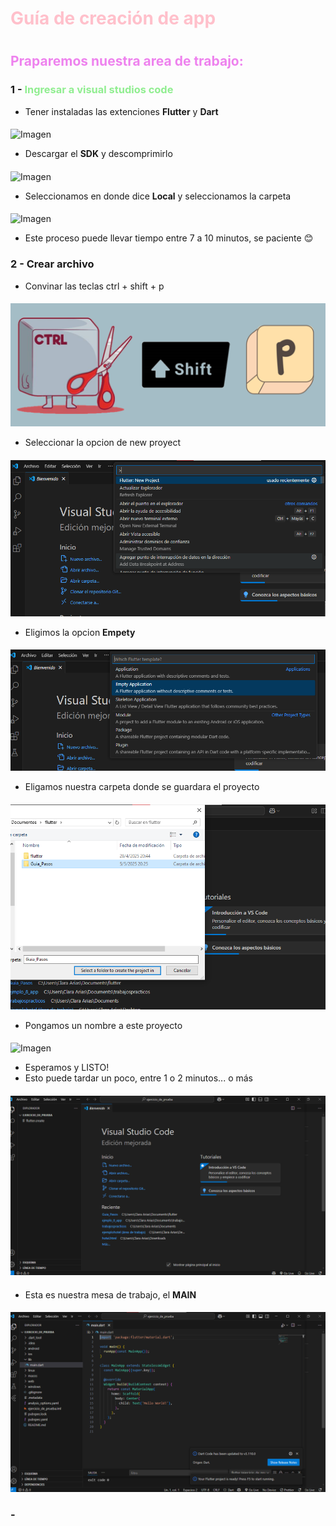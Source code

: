 # <span style="color:pink">Guía de creación de app</span>
#

## <span style="color:violet">Praparemos nuestra area de trabajo:</span> 

### 1 - <span style= "color:lightgreen ">Ingresar a visual studios code</span> 

- Tener instaladas las extenciones **Flutter** y **Dart**
#### 
![Imagen ]()

- Descargar el **SDK** y descomprimirlo
#### 
![Imagen ]()
- Seleccionamos en donde dice **Local** y seleccionamos la carpeta
#### 
![Imagen ]()
- Este proceso puede llevar tiempo entre 7 a 10 minutos, se paciente 😊

### 2 - Crear archivo

*  Convinar las teclas ctrl + shift + p
####
 ![Imagen](https://github.com/JohyArs75/desarrollo_app/blob/d850ef1bc573109e6e0e960bd2cb3dfac1916bad/img/Guia_G2/teclas.png) 

*  Seleccionar la opcion de new proyect
####
 ![Imagen](https://github.com/JohyArs75/desarrollo_app/blob/c5d43245ddac8c4a4d68a9e1765b0591599c297b/img/Guia_G2/new%20proyect.png)

*  Eligimos la opcion **Empety**
####
 ![Imagen ](https://github.com/JohyArs75/desarrollo_app/blob/c5d43245ddac8c4a4d68a9e1765b0591599c297b/img/Guia_G2/empety.png)

* Eligamos nuestra carpeta donde se guardara el proyecto
#### 
![Imagen ](https://github.com/JohyArs75/desarrollo_app/blob/c5d43245ddac8c4a4d68a9e1765b0591599c297b/img/Guia_G2/select%20carpet.png)

* Pongamos un nombre a este proyecto
#### 
![Imagen ]()

*  Esperamos y LISTO!
* Esto puede tardar un poco, entre 1 o 2 minutos... o más
####
![Imagen ](https://github.com/JohyArs75/desarrollo_app/blob/c5d43245ddac8c4a4d68a9e1765b0591599c297b/img/Guia_G2/cargando.png)
#### 
* Esta es nuestra mesa de trabajo, el **MAIN**
####
![Imagen](https://github.com/JohyArs75/desarrollo_app/blob/3a0888584261c6ea28e2e69d8c79fffe283c96a3/img/Guia_G2/inicio.png)


###  - 




